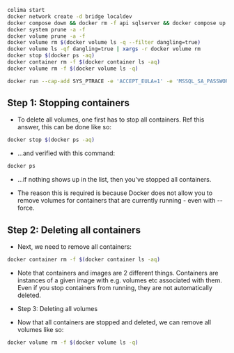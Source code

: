 ```bash
colima start
docker network create -d bridge localdev
docker compose down && docker rm -f api sqlserver && docker compose up -d
docker system prune -a -f
docker volume prune -a -f
docker volume rm $(docker volume ls -q --filter dangling=true)
docker volume ls -qf dangling=true | xargs -r docker volume rm
docker stop $(docker ps -aq)
docker container rm -f $(docker container ls -aq)
docker volume rm -f $(docker volume ls -q)

docker run --cap-add SYS_PTRACE -e 'ACCEPT_EULA=1' -e 'MSSQL_SA_PASSWORD=Senha@123' -p 1433:1433 --name azuresqledge -d mcr.microsoft.com/azure-sql-edge

```

## Step 1: Stopping containers

- To delete all volumes, one first has to stop all containers. Ref this answer, this can be done like so:

```bash
docker stop $(docker ps -aq)
```

- ...and verified with this command:

```bash
docker ps
```

- ...if nothing shows up in the list, then you've stopped all containers.

- The reason this is required is because Docker does not allow you to remove volumes for containers that are currently running - even with --force.

## Step 2: Deleting all containers

- Next, we need to remove all containers:

```bash
docker container rm -f $(docker container ls -aq)
```

- Note that containers and images are 2 different things. Containers are instances of a given image with e.g. volumes etc associated with them. Even if you stop containers from running, they are not automatically deleted.

- Step 3: Deleting all volumes
- Now that all containers are stopped and deleted, we can remove all volumes like so:

```bash
docker volume rm -f $(docker volume ls -q)
```
